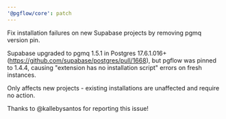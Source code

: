 ```yaml
---
'@pgflow/core': patch
---
```


Fix installation failures on new Supabase projects by removing pgmq version pin.

Supabase upgraded to pgmq 1.5.1 in Postgres 17.6.1.016+ (https://github.com/supabase/postgres/pull/1668), but pgflow was pinned to 1.4.4, causing "extension has no installation script" errors on fresh instances.

Only affects new projects - existing installations are unaffected and require no action.

Thanks to @kallebysantos for reporting this issue!
